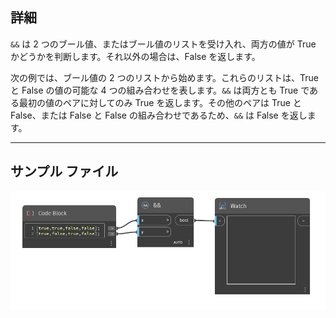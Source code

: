 ## 詳細
`&&` は 2 つのブール値、またはブール値のリストを受け入れ、両方の値が True かどうかを判断します。それ以外の場合は、False を返します。

次の例では、ブール値の 2 つのリストから始めます。これらのリストは、True と False の値の可能な 4 つの組み合わせを表します。`&&` は両方とも True である最初の値のペアに対してのみ True を返します。その他のペアは True と False、または False と False の組み合わせであるため、`&&` は False を返します。
___
## サンプル ファイル

![&&](./&&_img.jpg)
